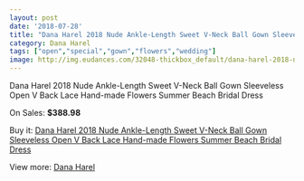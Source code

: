 ```yaml
---
layout: post
date: '2018-07-28'
title: "Dana Harel 2018 Nude Ankle-Length Sweet V-Neck Ball Gown Sleeveless Open V Back Lace Hand-made Flowers Summer Beach Bridal Dress"
category: Dana Harel
tags: ["open","special","gown","flowers","wedding"]
image: http://img.eudances.com/32048-thickbox_default/dana-harel-2018-nude-ankle-length-sweet-v-neck-ball-gown-sleeveless-open-v-back-lace-hand-made-flowers-summer-beach-bridal-dress.jpg
---
```

Dana Harel 2018 Nude Ankle-Length Sweet V-Neck Ball Gown Sleeveless Open V Back Lace Hand-made Flowers Summer Beach Bridal Dress

On Sales: **$388.98**
<a href="https://www.eudances.com/en/dana-harel/9979-dana-harel-2018-nude-ankle-length-sweet-v-neck-ball-gown-sleeveless-open-v-back-lace-hand-made-flowers-summer-beach-bridal-dress.html"><amp-img layout="responsive" width="600" height="600" src="//img.eudances.com/32048-thickbox_default/dana-harel-2018-nude-ankle-length-sweet-v-neck-ball-gown-sleeveless-open-v-back-lace-hand-made-flowers-summer-beach-bridal-dress.jpg" alt="Dana Harel 2018 Nude Ankle-Length Sweet V-Neck Ball Gown Sleeveless Open V Back Lace Hand-made Flowers Summer Beach Bridal Dress 0" /></a>
<a href="https://www.eudances.com/en/dana-harel/9979-dana-harel-2018-nude-ankle-length-sweet-v-neck-ball-gown-sleeveless-open-v-back-lace-hand-made-flowers-summer-beach-bridal-dress.html"><amp-img layout="responsive" width="600" height="600" src="//img.eudances.com/32050-thickbox_default/dana-harel-2018-nude-ankle-length-sweet-v-neck-ball-gown-sleeveless-open-v-back-lace-hand-made-flowers-summer-beach-bridal-dress.jpg" alt="Dana Harel 2018 Nude Ankle-Length Sweet V-Neck Ball Gown Sleeveless Open V Back Lace Hand-made Flowers Summer Beach Bridal Dress 1" /></a>
<a href="https://www.eudances.com/en/dana-harel/9979-dana-harel-2018-nude-ankle-length-sweet-v-neck-ball-gown-sleeveless-open-v-back-lace-hand-made-flowers-summer-beach-bridal-dress.html"><amp-img layout="responsive" width="600" height="600" src="//img.eudances.com/32049-thickbox_default/dana-harel-2018-nude-ankle-length-sweet-v-neck-ball-gown-sleeveless-open-v-back-lace-hand-made-flowers-summer-beach-bridal-dress.jpg" alt="Dana Harel 2018 Nude Ankle-Length Sweet V-Neck Ball Gown Sleeveless Open V Back Lace Hand-made Flowers Summer Beach Bridal Dress 2" /></a>

Buy it: [Dana Harel 2018 Nude Ankle-Length Sweet V-Neck Ball Gown Sleeveless Open V Back Lace Hand-made Flowers Summer Beach Bridal Dress](https://www.eudances.com/en/dana-harel/9979-dana-harel-2018-nude-ankle-length-sweet-v-neck-ball-gown-sleeveless-open-v-back-lace-hand-made-flowers-summer-beach-bridal-dress.html "Dana Harel 2018 Nude Ankle-Length Sweet V-Neck Ball Gown Sleeveless Open V Back Lace Hand-made Flowers Summer Beach Bridal Dress")

View more: [Dana Harel](https://www.eudances.com/en/157-dana-harel "Dana Harel")